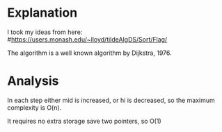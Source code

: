 # Explanation

I took my ideas from here: #https://users.monash.edu/~lloyd/tildeAlgDS/Sort/Flag/

The algorithm is a well known algorithm by Dijkstra, 1976.



# Analysis

In each step either mid is increased, or hi is decreased, so the maximum complexity is O(n).

It requires no extra storage save two pointers, so O(1)



